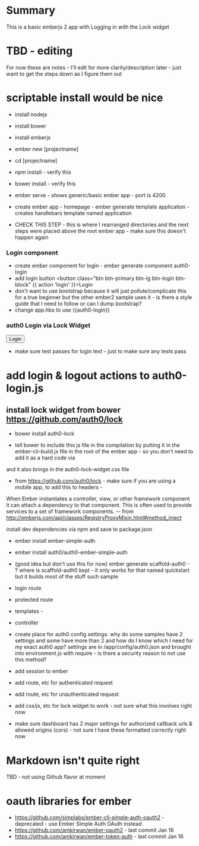 # Summary 
This is a basic emberjs 2 app with Logging in with the Lock widget

# TBD - editing
For now these are notes - I'll edit for more clarity/description later - just want to get the steps down as I figure them out

# scriptable install would be nice

* install nodejs
* install bower
* install emberjs
* ember new [projectname]
* cd [projectname]
* npm install - verify this
* bower install - verify this
* ember serve - shows generic/basic ember app - port is 4200
* create ember app - homepage - ember generate template application - creates handlebars template named application


* CHECK THIS STEP - this is where I rearranged directories and the next steps were placed above the root ember app - make sure this doesn't happen again

### Login component
* create ember component for login - ember generate component auth0-login
* add login button 
    <button class="btn btn-primary btn-lg btn-login btn-block" {{ action 'login' }}>Login</button>
* don't want to use bootstrap because it will just pollute/complicate this for a true beginner but the other ember2 sample uses it - is there a style guide that I need to follow or can I dump bootstrap?
* change app.hbs to use {{auth0-login}}


<h3>auth0 Login via Lock Widget</h3>
<input id="btn-login" class="btn-login" type="submit" value="Login"/>

* make sure test passes for login text - just to make sure any tests pass

# add login & logout actions to auth0-login.js

## install lock widget from  bower https://github.com/auth0/lock
* bower install auth0-lock

* tell bower to include this js file in the compilation by putting it in the ember-cli-build.js file in the root of the ember app - so you don't need to add it as a hard code via 

<script src="bower_components/auth0-lock/build/lock.min.js"></script>

and it also brings in the auth0-lock-widget.css file 


* from https://github.com/auth0/lock - make sure if you are using a mobile app, to add this to headers - 
<meta name="viewport" content="width=device-width, initial-scale=1, maximum-scale=1, user-scalable=0"/>

When Ember instantiates a controller, view, or other framework component it can attach a dependency to that component. This is often used to provide services to a set of framework components. -- from http://emberjs.com/api/classes/RegistryProxyMixin.html#method_inject


install dev dependencies via npm and save to package.json
* ember install ember-simple-auth
* ember install auth0/auth0-ember-simple-auth

* (good idea but don't use this for now) ember generate scaffold-auth0 - ? where is scaffold-auth0 kept - it only works for that named quickstart but it builds most of the stuff such sample
* login route
* protected route
* templates - 
* controller


* create place for auth0 config settings: why do some samples have 2 settings and some have more than 2 and how do I know which I need for my exact auth0 app? settings are in /app/config/auth0.json and brought into environment.js with require - is there a security reason to not use this method? 
* add session to ember
* add route, etc for authenticated request
* add route, etc for unauthenticated request
* add css/js, etc for lock widget to work - not sure what this involves right now 
* make sure dashboard has 2 major settings for authorized callback urls & allowed origins (cors) - not sure I have these formatted correctly right now

# Markdown isn't quite right
TBD - not using Github flavor at moment

# oauth libraries for ember
* https://github.com/simplabs/ember-cli-simple-auth-oauth2 - deprecated - use Ember Simple Auth OAuth instead
* https://github.com/amkirwan/ember-oauth2 - last commit Jan 16
* https://github.com/amkirwan/ember-token-auth - last commit Jan 16